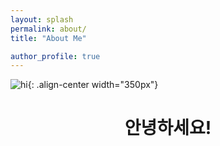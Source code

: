 ```yaml
---
layout: splash
permalink: about/
title: "About Me"

author_profile: true
---
```


![hi](https://user-images.githubusercontent.com/72294509/155960400-d3579733-c8ac-4e63-a031-8c16ee3e93b7.jpg){: .align-center width="350px"}

<div style="text-align:center">
<h1>안녕하세요!</h1>
</div>
